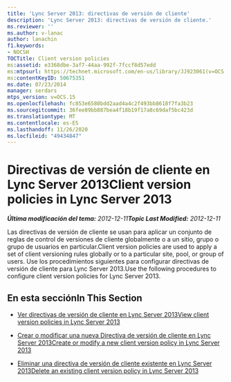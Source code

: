 ```yaml
---
title: 'Lync Server 2013: directivas de versión de cliente'
description: 'Lync Server 2013: directivas de versión de cliente.'
ms.reviewer: ''
ms.author: v-lanac
author: lanachin
f1.keywords:
- NOCSH
TOCTitle: Client version policies
ms:assetid: e3368dbe-3af7-44aa-992f-7fccf8d57edd
ms:mtpsurl: https://technet.microsoft.com/en-us/library/JJ923061(v=OCS.15)
ms:contentKeyID: 50675351
ms.date: 07/23/2014
manager: serdars
mtps_version: v=OCS.15
ms.openlocfilehash: fc853e6580bdd2aad4a4c2f493bb8618f7fa3b23
ms.sourcegitcommit: 36fee89bb887bea4f18b19f17a8c69daf5bc423d
ms.translationtype: MT
ms.contentlocale: es-ES
ms.lasthandoff: 11/26/2020
ms.locfileid: "49434847"
---
```

# <a name="client-version-policies-in-lync-server-2013"></a><span data-ttu-id="116ea-103">Directivas de versión de cliente en Lync Server 2013</span><span class="sxs-lookup"><span data-stu-id="116ea-103">Client version policies in Lync Server 2013</span></span>

<div data-xmlns="http://www.w3.org/1999/xhtml">

<div class="topic" data-xmlns="http://www.w3.org/1999/xhtml" data-msxsl="urn:schemas-microsoft-com:xslt" data-cs="https://msdn.microsoft.com/">

<div data-asp="https://msdn2.microsoft.com/asp">



</div>

<div id="mainSection">

<div id="mainBody"><span data-ttu-id="116ea-104">

<span> </span></span><span class="sxs-lookup"><span data-stu-id="116ea-104">

<span> </span></span></span>

<span data-ttu-id="116ea-105">_**Última modificación del tema:** 2012-12-11_</span><span class="sxs-lookup"><span data-stu-id="116ea-105">_**Topic Last Modified:** 2012-12-11_</span></span>

<span data-ttu-id="116ea-106">Las directivas de versión de cliente se usan para aplicar un conjunto de reglas de control de versiones de cliente globalmente o a un sitio, grupo o grupo de usuarios en particular.</span><span class="sxs-lookup"><span data-stu-id="116ea-106">Client version policies are used to apply a set of client versioning rules globally or to a particular site, pool, or group of users.</span></span> <span data-ttu-id="116ea-107">Use los procedimientos siguientes para configurar directivas de versión de cliente para Lync Server 2013.</span><span class="sxs-lookup"><span data-stu-id="116ea-107">Use the following procedures to configure client version policies for Lync Server 2013.</span></span>

<div>

## <a name="in-this-section"></a><span data-ttu-id="116ea-108">En esta sección</span><span class="sxs-lookup"><span data-stu-id="116ea-108">In This Section</span></span>

  - [<span data-ttu-id="116ea-109">Ver directivas de versión de cliente en Lync Server 2013</span><span class="sxs-lookup"><span data-stu-id="116ea-109">View client version policies in Lync Server 2013</span></span>](lync-server-2013-view-client-version-policies.md)

  - [<span data-ttu-id="116ea-110">Crear o modificar una nueva Directiva de versión de cliente en Lync Server 2013</span><span class="sxs-lookup"><span data-stu-id="116ea-110">Create or modify a new client version policy in Lync Server 2013</span></span>](lync-server-2013-create-or-modify-a-new-client-version-policy.md)

  - [<span data-ttu-id="116ea-111">Eliminar una directiva de versión de cliente existente en Lync Server 2013</span><span class="sxs-lookup"><span data-stu-id="116ea-111">Delete an existing client version policy in Lync Server 2013</span></span>](lync-server-2013-delete-an-existing-client-version-policy.md)

<span data-ttu-id="116ea-112"></div>

</div>

<span> </span>

</div>

</div>

</span><span class="sxs-lookup"><span data-stu-id="116ea-112"></div>

</div>

<span> </span>

</div>

</div>

</span></span></div>

